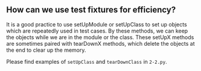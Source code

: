 ## How can we use test fixtures for efficiency?

It is a good practice to use setUpModule or setUpClass to set up objects which are repeatedly used in test cases. By these methods, we can keep the objects while we are in the module or the class. These setUpX methods are sometimes paired with tearDownX methods, which delete the objects at the end to clear up the memory.

Please find examples of `setUpClass` and `tearDownClass` in `2-2.py`.
